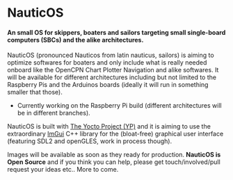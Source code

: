 # NauticOS

#### An small OS for skippers, boaters and sailors targeting small single-board computers (SBCs) and the alike architectures.


NauticOS (pronounced Nauticos from latin nauticus‎, sailors) is aiming to optimize softwares for boaters and only include what is really needed onboard like the OpenCPN Chart Plotter Navigation and alike softwares. It will be available for different architectures including but not limited to the Raspberry Pis and the Arduinos boards (ideally it will run in something smaller that those).

- Currently working on the Raspberry Pi build (different architectures will be in different branches).

NauticOS is built with [The Yocto Project (YP)](https://www.yoctoproject.org/) and it is aiming to use the extraordinary [ImGui](https://github.com/ocornut/imgui) C++ library for the (bloat-free) graphical user interface (featuring SDL2 and openGLES, work in process though).

Images will be available as soon as they ready for production. **NauticOS is Open Source**  and if you think you can help, please get touch/involved/pull request your ideas etc.. More to come.





    
    
